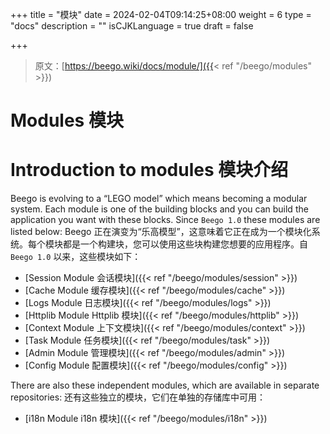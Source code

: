 +++
title = "模块"
date = 2024-02-04T09:14:25+08:00
weight = 6
type = "docs"
description = ""
isCJKLanguage = true
draft = false

+++

> 原文：[https://beego.wiki/docs/module/]({{< ref "/beego/modules" >}})

# Modules 模块



# Introduction to modules 模块介绍

Beego is evolving to a “LEGO model” which means becoming a modular system. Each module is one of the building blocks and you can build the application you want with these blocks. Since `Beego 1.0` these modules are listed below:
Beego 正在演变为“乐高模型”，这意味着它正在成为一个模块化系统。每个模块都是一个构建块，您可以使用这些块构建您想要的应用程序。自 `Beego 1.0` 以来，这些模块如下：

- [Session Module 会话模块]({{< ref "/beego/modules/session" >}})
- [Cache Module 缓存模块]({{< ref "/beego/modules/cache" >}})
- [Logs Module 日志模块]({{< ref "/beego/modules/logs" >}})
- [Httplib Module Httplib 模块]({{< ref "/beego/modules/httplib" >}})
- [Context Module 上下文模块]({{< ref "/beego/modules/context" >}})
- [Task Module 任务模块]({{< ref "/beego/modules/task" >}})
- [Admin Module 管理模块]({{< ref "/beego/modules/admin" >}})
- [Config Module 配置模块]({{< ref "/beego/modules/config" >}})

There are also these independent modules, which are available in separate repositories:
还有这些独立的模块，它们在单独的存储库中可用：

- [i18n Module i18n 模块]({{< ref "/beego/modules/i18n" >}})
